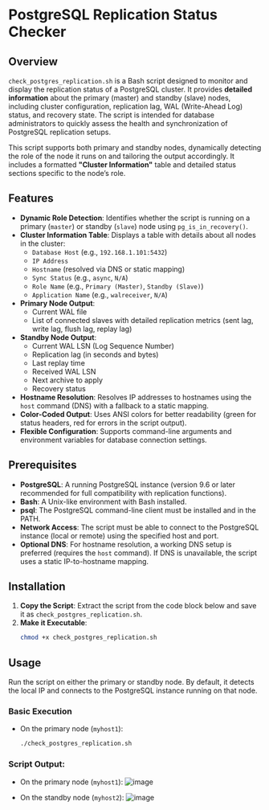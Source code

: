 # PostgreSQL Replication Status Checker

## Overview

`check_postgres_replication.sh` is a Bash script designed to monitor and display the replication status of a PostgreSQL cluster. It provides **detailed information** about the primary (master) and standby (slave) nodes, including cluster configuration, replication lag, WAL (Write-Ahead Log) status, and recovery state. The script is intended for database administrators to quickly assess the health and synchronization of PostgreSQL replication setups.

This script supports both primary and standby nodes, dynamically detecting the role of the node it runs on and tailoring the output accordingly. It includes a formatted **"Cluster Information"** table and detailed status sections specific to the node’s role.

## Features

- **Dynamic Role Detection**: Identifies whether the script is running on a primary (`master`) or standby (`slave`) node using `pg_is_in_recovery()`.
- **Cluster Information Table**: Displays a table with details about all nodes in the cluster:
  - `Database Host` (e.g., `192.168.1.101:5432`)
  - `IP Address`
  - `Hostname` (resolved via DNS or static mapping)
  - `Sync Status` (e.g., `async`, `N/A`)
  - `Role Name` (e.g., `Primary (Master)`, `Standby (Slave)`)
  - `Application Name` (e.g., `walreceiver`, `N/A`)
- **Primary Node Output**:
  - Current WAL file
  - List of connected slaves with detailed replication metrics (sent lag, write lag, flush lag, replay lag)
- **Standby Node Output**:
  - Current WAL LSN (Log Sequence Number)
  - Replication lag (in seconds and bytes)
  - Last replay time
  - Received WAL LSN
  - Next archive to apply
  - Recovery status
- **Hostname Resolution**: Resolves IP addresses to hostnames using the `host` command (DNS) with a fallback to a static mapping.
- **Color-Coded Output**: Uses ANSI colors for better readability (green for status headers, red for errors in the script output).
- **Flexible Configuration**: Supports command-line arguments and environment variables for database connection settings.

## Prerequisites

- **PostgreSQL**: A running PostgreSQL instance (version 9.6 or later recommended for full compatibility with replication functions).
- **Bash**: A Unix-like environment with Bash installed.
- **psql**: The PostgreSQL command-line client must be installed and in the PATH.
- **Network Access**: The script must be able to connect to the PostgreSQL instance (local or remote) using the specified host and port.
- **Optional DNS**: For hostname resolution, a working DNS setup is preferred (requires the `host` command). If DNS is unavailable, the script uses a static IP-to-hostname mapping.

## Installation

1. **Copy the Script**: Extract the script from the code block below and save it as `check_postgres_replication.sh`.
2. **Make it Executable**:
   ```bash
   chmod +x check_postgres_replication.sh


## Usage

Run the script on either the primary or standby node. By default, it detects the local IP and connects to the PostgreSQL instance running on that node.

### Basic Execution
- On the primary node (`myhost1`):
  ```bash
  ./check_postgres_replication.sh

### Script Output:
- On the primary node (`myhost1`):
  ![image](https://github.com/user-attachments/assets/0e3f39db-0d69-4bdc-b0ad-7afeb7b28549)

- On the standby node (`myhost2`):
  ![image](https://github.com/user-attachments/assets/e285acef-29a7-4d51-865d-88d0baa9a050)

  
